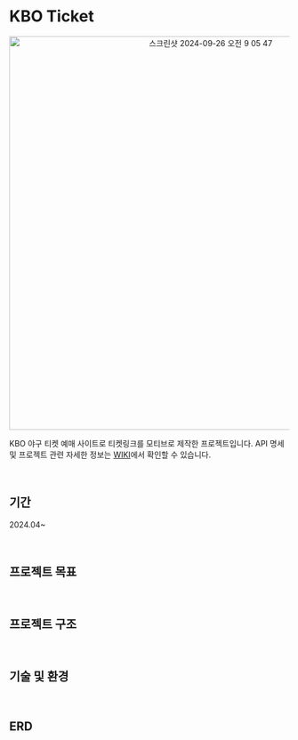 # KBO Ticket
<p align="center">
  <img width="708" alt="스크린샷 2024-09-26 오전 9 05 47" src="https://github.com/user-attachments/assets/04a953d7-dc30-4cfd-9db3-2c2cebaaaa03">
</p>

KBO 야구 티켓 예매 사이트로 티켓링크를 모티브로 제작한 프로젝트입니다. 
API 명세 및 프로젝트 관련 자세한 정보는 [WIKI](https://github.com/f-lab-edu/kboticket/wiki)에서 확인할 수 있습니다.


<br>

## 기간
2024.04~


<br>

## 프로젝트 목표


<br>

## 프로젝트 구조


<br>

## 기술 및 환경


<br>

## ERD













